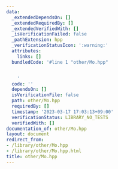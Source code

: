 ```yaml
---
data:
  _extendedDependsOn: []
  _extendedRequiredBy: []
  _extendedVerifiedWith: []
  _isVerificationFailed: false
  _pathExtension: hpp
  _verificationStatusIcon: ':warning:'
  attributes:
    links: []
  bundledCode: '#line 1 "other/Mo.hpp"


    '
  code: ''
  dependsOn: []
  isVerificationFile: false
  path: other/Mo.hpp
  requiredBy: []
  timestamp: '2023-03-17 17:03:13+09:00'
  verificationStatus: LIBRARY_NO_TESTS
  verifiedWith: []
documentation_of: other/Mo.hpp
layout: document
redirect_from:
- /library/other/Mo.hpp
- /library/other/Mo.hpp.html
title: other/Mo.hpp
---
```

